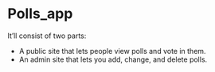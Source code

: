 # Polls_app


It’ll consist of two parts:

   * A public site that lets people view polls and vote in them.
   * An admin site that lets you add, change, and delete polls.
